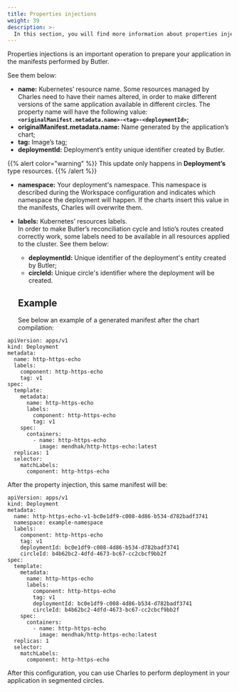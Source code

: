```yaml
---
title: Properties injections
weight: 39
description: >-
  In this section, you will find more information about properties injections.
---
```


Properties injections is an important operation to prepare your application in the manifests performed by Butler. 

See them below: 

* **name:**  Kubernetes’ resource name.  Some resources managed by Charles need to have their names altered, in order to make different versions of the same application available in different circles. The property name will have the following value:    **` <originalManifest.metadata.name>-<tag>-<deploymentId>`;** 
* **originalManifest.metadata.name:** Name generated by the application’s chart;
* **tag:** Image’s tag;
* **deploymentId:** Deployment’s entity unique identifier created by Butler.

{{% alert color="warning" %}}
This update only happens in **Deployment’s** type resources.
{{% /alert %}}

* **namespace:** Your deployment's namespace. This namespace is described during the Workspace configuration and indicates which namespace the deployment will happen. If the charts insert this value in the manifests, Charles will overwrite them. 
* **labels:** Kubernetes’ resources labels.  
  In order to make Butler’s reconciliation cycle and Istio’s routes created correctly work, some labels need to be available in all resources applied to the cluster. See them below:  


  * **deploymentId:** Unique identifier of the deployment's entity created by Butler; 
  * **circleId:** Unique circle's identifier where the deployment will be created. 

  


  ## **Example**
  See below an example of a generated manifest after the chart compilation:

```text
apiVersion: apps/v1
kind: Deployment
metadata:
  name: http-https-echo
  labels:
    component: http-https-echo
    tag: v1
spec:
  template:
    metadata:
      name: http-https-echo
      labels:
        component: http-https-echo
        tag: v1
    spec:
      containers:
        - name: http-https-echo
          image: mendhak/http-https-echo:latest
  replicas: 1
  selector:
    matchLabels:
      component: http-https-echo

```

After the property injection, this same manifest will be:  

```text
apiVersion: apps/v1
kind: Deployment
metadata:
  name: http-https-echo-v1-bc0e1df9-c008-4d86-b534-d782badf3741
  namespace: example-namespace
  labels:
    component: http-https-echo
    tag: v1
    deploymentId: bc0e1df9-c008-4d86-b534-d782badf3741
    circleId: b4b62bc2-4dfd-4673-bc67-cc2cbcf9bb2f
spec:
  template:
    metadata:
      name: http-https-echo
      labels:
        component: http-https-echo
        tag: v1
        deploymentId: bc0e1df9-c008-4d86-b534-d782badf3741
        circleId: b4b62bc2-4dfd-4673-bc67-cc2cbcf9bb2f
    spec:
      containers:
        - name: http-https-echo
          image: mendhak/http-https-echo:latest
  replicas: 1
  selector:
    matchLabels:
      component: http-https-echo

```

After this configuration, you can use Charles to perform deployment in your application in segmented circles.